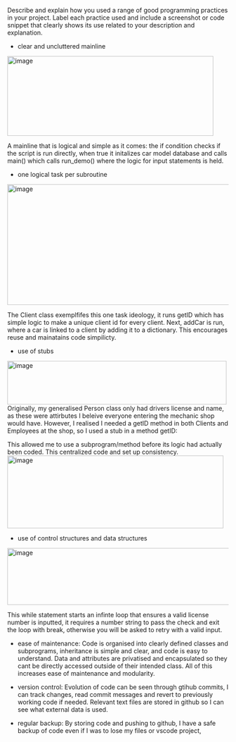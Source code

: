 Describe and explain how you used a range of good programming practices in your project. Label each practice used and include a screenshot or code snippet that clearly shows its use related to your description and explanation.

- clear and uncluttered mainline
<img width="469" height="181" alt="image" src="https://github.com/user-attachments/assets/0b0306ae-03e2-4a38-a6bc-85a3d393f9a3" />

A mainline that is logical and simple as it comes: the if condition checks if the script is run directly, when true it initalizes car model database and calls main() which calls run_demo() where the logic for input statements is held.



- one logical task per subroutine
<img width="804" height="274" alt="image" src="https://github.com/user-attachments/assets/9b269227-f3b3-4956-842a-8b6c0d6e2b36" />

The Client class exemplfifes this one task ideology, it runs getID which has simple logic to make a unique client id for every client. Next, addCar is run, where a car is linked to a client by adding it to a dictionary. This encourages reuse and mainatains code simpilicty.



- use of stubs
<img width="499" height="99" alt="image" src="https://github.com/user-attachments/assets/44b6dedd-4229-4e98-8109-710052015309" />
Originally, my generalised Person class only had drivers license and name, as these were attirbutes I beleive everyone entering the mechanic shop would have. However, I realised I needed a getID method in both Clients and Employees at the shop, so I used a stub in a method getID: 



This allowed me to use a subprogram/method before its logic had actually been coded. This centralized code and set up consistency.
<img width="492" height="165" alt="image" src="https://github.com/user-attachments/assets/c4297650-71bb-4934-81b1-60bb48704a6c" />



- use of control structures and data structures
<img width="656" height="129" alt="image" src="https://github.com/user-attachments/assets/274c18b5-03a0-471c-9009-e62f572438f2" />

This while statement starts an infinte loop that ensures a valid license number is inputted, it requires a number string to pass the check and exit the loop with break, otherwise you will be asked to retry with a valid input.



- ease of maintenance:
  Code is organised into clearly defined classes and subprograms, inheritance is simple and clear, and code is easy to understand. Data and attributes are privatised and encapsulated so they cant be directly accessed outside of their intended class. All of this increases ease of maintenance and modularity.



- version control:
Evolution of code can be seen through gtihub commits, I can track changes, read commit messages and revert to previously working code if needed. Relevant text files are stored in github so I can see what external data is used.



- regular backup:
  By storing code and pushing to github, I have a safe backup of code even if I was to lose my files or vscode project,
